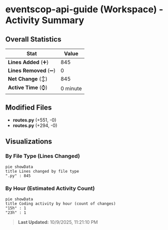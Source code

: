 # eventscop-api-guide (Workspace) - Activity Summary 

## Overall Statistics

| Stat                   | Value                                                             |
| ---------------------- | ----------------------------------------------------------------- |
| **Lines Added** (➕)   | 845                                          |
| **Lines Removed** (➖) | 0                                        |
| **Net Change** (↕)    | 845                |
| **Active Time** (⌚)   | 0 minute |


## Modified Files
- **routes.py** (+551, -0)
- **routes.py** (+294, -0)

## Visualizations

### By File Type (Lines Changed)

```mermaid
pie showData
title Lines changed by file type
".py" : 845
```

### By Hour (Estimated Activity Count)

```mermaid
pie showData
title Coding activity by hour (count of changes)
"15h" : 1
"23h" : 1
```


> **Last Updated:** 10/9/2025, 11:21:10 PM